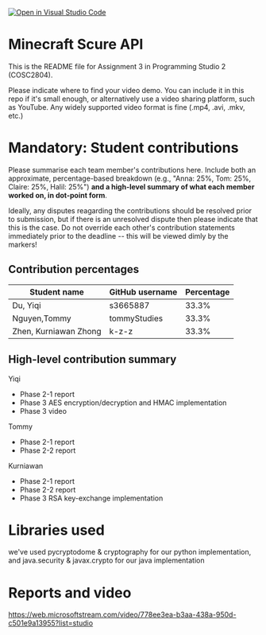 [![Open in Visual Studio Code](https://classroom.github.com/assets/open-in-vscode-c66648af7eb3fe8bc4f294546bfd86ef473780cde1dea487d3c4ff354943c9ae.svg)](https://classroom.github.com/online_ide?assignment_repo_id=8841658&assignment_repo_type=AssignmentRepo)
# Minecraft Scure API
This is the README file for Assignment 3 in Programming Studio 2 (COSC2804).

Please indicate where to find your video demo. You can include it in this repo if it's small enough, or alternatively use a video sharing platform, such as YouTube. Any widely supported video format is fine (.mp4, .avi, .mkv, etc.)

# Mandatory: Student contributions
Please summarise each team member's contributions here. Include both an approximate, percentage-based breakdown (e.g., "Anna: 25%, Tom: 25%, Claire: 25%, Halil: 25%") **and a high-level summary of what each member worked on, in dot-point form**.

Ideally, any disputes reagarding the contributions should be resolved prior to submission, but if there is an unresolved dispute then please indicate that this is the case. Do not override each other's contribution statements immediately prior to the deadline -- this will be viewed dimly by the markers!

## Contribution percentages
|Student name          |GitHub username   |Percentage|
|----------------------|------------------|----------|
|Du, Yiqi              |s3665887          |33.3% |
|Nguyen,Tommy          |tommyStudies      |33.3% |
|Zhen, Kurniawan Zhong |k-z-z             |33.3% |

## High-level contribution summary

Yiqi
  - Phase 2-1 report
  - Phase 3 AES encryption/decryption and HMAC implementation
  - Phase 3 video

Tommy
  - Phase 2-1 report
  - Phase 2-2 report

Kurniawan
  - Phase 2-1 report
  - Phase 2-2 report
  - Phase 3 RSA key-exchange implementation

# Libraries used
we've used pycryptodome & cryptography for our python implementation, and java.security & javax.crypto for our java implementation

# Reports and video
https://web.microsoftstream.com/video/778ee3ea-b3aa-438a-950d-c501e9a13955?list=studio

